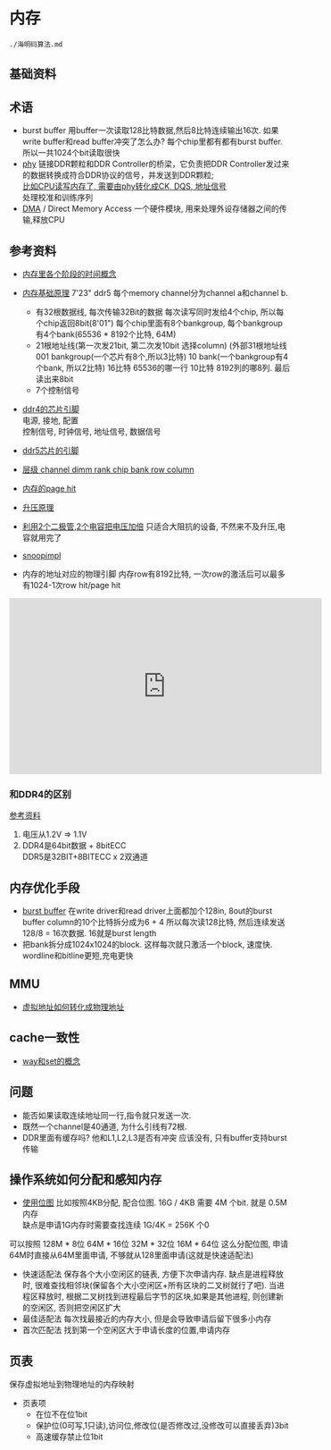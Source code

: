 # 内存
```{toctree}
./海明码算法.md
```

## 基础资料

## 术语
* burst buffer 用buffer一次读取128比特数据,然后8比特连续输出16次. 如果write buffer和read buffer冲突了怎么办?
每个chip里都有都有burst buffer. 所以一共1024个bit读取很快
* [phy](https://zhuanlan.zhihu.com/p/586431901)
链接DDR颗粒和DDR Controller的桥梁，它负责把DDR Controller发过来的数据转换成符合DDR协议的信号，并发送到DDR颗粒;  
[比如CPU读写内存了, 需要由phy转化成CK, DQS, 地址信号](https://zhuanlan.zhihu.com/p/32073601963)  
处理校准和训练序列  
* [DMA](https://blog.csdn.net/as480133937/article/details/104927922) / Direct Memory Access
一个硬件模块, 用来处理外设存储器之间的传输,释放CPU  

## 参考资料
* [内存里各个阶段的时间概念](https://zhuanlan.zhihu.com/p/597493380)
* [内存基础原理](https://www.youtube.com/watch?v=7J7X7aZvMXQ)
7'23" ddr5 每个memory channel分为channel a和channel b.
    * 有32根数据线, 每次传输32Bit的数据
    每次读写同时发给4个chip, 所以每个chip返回8bit(8'01")
    每个chip里面有8个bankgroup, 每个bankgroup有4个bank(65536 * 8192个比特, 64M)
    * 21根地址线(第一次发21bit, 第二次发10bit 选择column)
    (外部31根地址线 
    001 bankgroup(一个芯片有8个,所以3比特)
    10 bank(一个bankgroup有4个bank, 所以2比特)
    16比特 65536的哪一行
    10比特 8192列的哪8列. 最后读出来8bit
    * 7个控制信号
* [ddr4的芯片引脚](https://zhuanlan.zhihu.com/p/113187707)  
电源, 接地, 配置  
控制信号, 时钟信号, 地址信号, 数据信号  

* [ddr5芯片的引脚](https://blog.csdn.net/vagrant0407/article/details/139188259)
* [层级 channel dimm rank chip bank row column](https://blog.csdn.net/qq_50998481/article/details/139067027)
* [内存的page hit](https://www.youtube.com/watch?v=7J7X7aZvMXQ)

* [升压原理](https://www.youtube.com/watch?v=EhKEqi74yAQ)
* [利用2个二极管,2个电容把电压加倍](https://www.youtube.com/watch?v=1XKMFFTm-UY)
只适合大阻抗的设备, 不然来不及升压,电容就用完了

* [snoopimpl](https://www.cs.cmu.edu/afs/cs/academic/class/15418-s19/www/lectures/12_snoopimpl.pdf)

* 内存的地址对应的物理引脚
内存row有8192比特, 一次row的激活后可以最多有1024-1次row hit/page hit
<iframe width="560" height="315" src="https://www.youtube.com/embed/7J7X7aZvMXQ?si=WlQt_RygfSVnnTjL&amp;start=1528" title="YouTube video player" frameborder="0" allow="accelerometer; autoplay; clipboard-write; encrypted-media; gyroscope; picture-in-picture; web-share" referrerpolicy="strict-origin-when-cross-origin" allowfullscreen></iframe>

### 和DDR4的区别
[参考资料](https://www.youtube.com/watch?v=CG5ontMa8kw)
1. 电压从1.2V => 1.1V
2. DDR4是64bit数据 + 8bitECC  
DDR5是32BIT+8BITECC x 2双通道  

## 内存优化手段
* [burst buffer](https://youtu.be/7J7X7aZvMXQ?si=0TzCqB8cxA1c00WL&t=1792)
在write driver和read driver上面都加个128in, 8out的burst buffer
column的10个比特拆分成为6 + 4
所以每次读128比特, 然后连续发送 128/8 = 16次数据. 16就是burst length
* 把bank拆分成1024x1024的block. 这样每次就只激活一个block, 速度快. wordline和bitline更短,充电更快

## MMU
* [虚拟地址如何转化成物理地址](https://zhuanlan.zhihu.com/p/492106884)

## cache一致性
* [way和set的概念](https://stackoverflow.com/questions/21611058/difference-between-cache-way-and-cache-set)

## 问题
* 能否如果读取连续地址同一行,指令就只发送一次.
* 既然一个channel是40通道, 为什么引线有72根.
* DDR里面有缓存吗? 他和L1,L2,L3是否有冲突
应该没有, 只有buffer支持burst传输

## 操作系统如何分配和感知内存
* [使用位图](https://zhuanlan.zhihu.com/p/452415871)
比如按照4KB分配, 配合位图. 16G / 4KB 需要 4M 个bit. 就是 0.5M 内存  
缺点是申请1G内存时需要查找连续 1G/4K = 256K 个0  

可以按照
128M * 8位
64M * 16位
32M * 32位
16M * 64位
这么分配位图, 申请64M时直接从64M里面申请, 不够就从128里面申请(这就是快速适配法)

* 快速适配法
保存各个大小空闲区的链表, 方便下次申请内存. 缺点是进程释放时, 很难查找相邻块(保留各个大小空闲区+所有区块的二叉树就行了吧). 当进程区释放时, 根据二叉树找到进程最后字节的区块,如果是其他进程, 则创建新的空闲区, 否则把空闲区扩大
* 最佳适配法
每次找最接近的内存大小, 但是会导致申请后留下很多小内存
* 首次匹配法
找到第一个空闲区大于申请长度的位置,申请内存

## 页表
保存虚拟地址到物理地址的内存映射

* 页表项
    * 在位不在位1bit
    * 保护位(0可写,1只读),访问位,修改位(是否修改过,没修改可以直接丢弃)3bit
    * 高速缓存禁止位1bit
